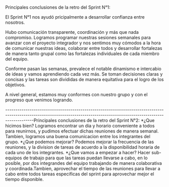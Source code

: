 Principales conclusiones de la retro del Sprint N°1:

El Sprint N°1 nos ayudó pricipalmente a desarrollar confianza entre nosotros.

Hubo comunicación transparente, coordinación y más que nada compromiso. Logramos programar nuestras sesiones semanales para avanzar con el proyecto integrador y 
nos sentimos muy cómodos a la hora de comunicar nuestras ideas, colaborar entre todos y desarrollar fortalezas de manera tanto grupal como las
fortalezas individuales de cada miembro del equipo.

Conforme pasan las semanas, prevalece el notable dinamismo e intercabio de ideas y vamos aprendiendo cada vez más. Se toman decisiones claras y concisas y
las tareas son divididas de manera equitativa para el logro de los objetivos.

A nivel general, estamos muy conformes con nuestro grupo y con el progreso que venimos logrando. 

--------------------------------------------------------------------------------------------------------------------------------------------------------------------------Principales conclusiones de la retro del Sprint N°2:
*¿Que hicimos bien?
Logramos encontrar un dia y horario conveniente a todos para reunirnos, y pudimos efectuar dichas reuniones de manera semanal. Tambien, logramos una buena comunicacion entre los integrantes del grupo.
*¿Que podemos mejorar?
Podemos mejorar la frecuencia de las reuniones, y la division de tareas de acuerdo a la disponibilidad horaria de cada uno de los integrantes.
*¿Que vamos a empezar a hacer?
Hacer sub-equipos de trabajo para que las tareas puedan llevarse a cabo, en lo posible, por dos integrandes del equipo trabajando de manera colaborativa y coordinada.Tambien, aprovechar el tiempo de las reuniones para llevar a cabo entre todos tareas especificas del sprint para aprovechar mejor el tiempo disponible.
